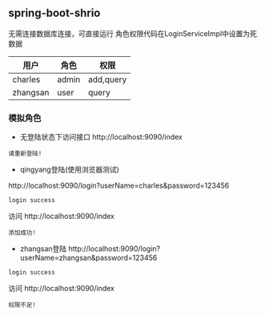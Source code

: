 ## spring-boot-shrio

无需连接数据库连接，可直接运行
角色权限代码在LoginServiceImpl中设置为死数据

|用户|角色|权限|
|-----|-----|-----|
|charles | admin| add,query|
|zhangsan|user|query|

### 模拟角色
* 无登陆状态下访问接口
http://localhost:9090/index
```
请重新登陆!
```
* qingyang登陆(使用浏览器测试)

http://localhost:9090/login?userName=charles&password=123456

```
login success
```

访问 http://localhost:9090/index
```
添加成功!
```

* zhangsan登陆
http://localhost:9090/login?userName=zhangsan&password=123456
```
login success
```
访问 http://localhost:9090/index
```
权限不足!
```

